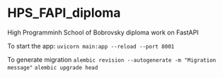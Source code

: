 # HPS_FAPI_diploma
High Programminh School of Bobrovsky diploma work on FastAPI

To start the app:
```uvicorn main:app --reload --port 8001```

To generate migration
```alembic revision --autogenerate -m "Migration message"```
```alembic upgrade head```
